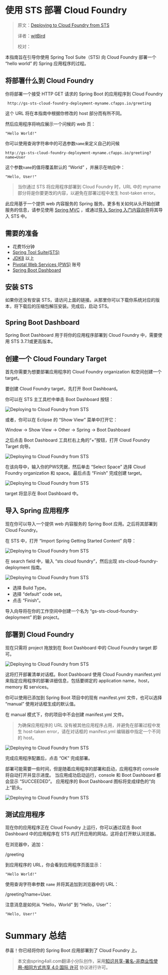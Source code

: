 # 使用 STS 部署 Cloud Foundry

> 原文：[Deploying to Cloud Foundry from STS](https://spring.io/guides/gs/sts-cloud-foundry-deployment/)
>
> 译者：[wjtBird](https://github.com/wjtBird)
>
> 校对：

本指南旨在引导你使用 Spring Tool Suite（STS) 向 Cloud Foundry 部署一个 “hello world” 的 Spring 应用程序的过程。


## 将部署什么到 Cloud Foundry

你将部署一个接受 HTTP GET 请求的 Spring Boot 的应用程序到 Cloud Foundry

```
 http://gs-sts-cloud-foundry-deployment-myname.cfapps.io/greeting
```

这个 URL 将在本指南中根据你修改的 host 部分而有所不同。

然后应用程序将响应展示一个问候的 web 页：

``` "Hello World!" ```

你可以使用查询字符串中的可选参数```name```来定义自己的问候

``` http://gs-sts-cloud-foundry-deployment-myname.cfapps.io/greeting?name=User ```

这个参数```name```的值将覆盖默认的 “World” ，并展示在响应中：

```"Hello, User!"```

>当你通过 STS 将应用程序部署到 Cloud Foundry 时，URL 中的 myname 部分将是你要更改的内容，以避免在部署过程中发生 host-taken error。

此应用基于一个提供 web 内容服务的 Spring 服务。更多有关如何从头开始创建服务的信息，请参见使用 [Spring MVC](https://spring.io/guides/gs/serving-web-content/) ，或通过[导入 Spring 入门内容向导](https://spring.io/guides/gs/sts/)将其导入 STS 中。


## 需要的准备

* 花费15分钟
* [Spring Tool Suite(STS)]()
* [JDK8]() 以上
* [Pivotal Web Services (PWS)]() 账号
* [Spring Boot Dashboard]()


## 安装 STS

如果你还没有安装 STS，请访问上面的链接。从那里你可以下载你系统对应的版本，将下载后的压缩包解压安装。完成后，启动 STS。


## Spring Boot Dashboard

Spring Boot Dashboard 用于将你的应用程序部署到 Cloud Foundry 中，需要使用 STS 3.7.1或更高版本。


## 创建一个 Cloud Foundary Target

首先你需要为想要部署应用程序的 Cloud Foundry organization 和空间创建一个 target。

要创建 Cloud Foundry target，先打开 Boot Dashboard。

你可以在 STS 主工具栏中单击 Boot Dashboard 按钮：

![Deploying to Cloud Foundry from STS](https://github.com/wjtBird/spring-guides-translation/blob/master/translated/static/1052/boot_dashboard_view_main_toolbar.png?raw=true)

或者，你可以在 Eclipse 的 “Show View” 菜单中打开它：

Window → Show View → Other → Spring → Boot Dashboard

之后点击 Boot Dashboard 工具栏右上角的“+”按钮，打开 Cloud Foundry Target 向导。

![Deploying to Cloud Foundry from STS](https://github.com/wjtBird/spring-guides-translation/blob/master/translated/static/1052/boot_dashboard_view_basic.png?raw=true)

在该向导中，输入你的PWS凭据，然后单击 “Select Space” 选择 Cloud Foundry organization 和 space。最后点击 “Finish” 完成创建 target。

![Deploying to Cloud Foundry from STS](https://github.com/wjtBird/spring-guides-translation/blob/master/translated/static/1052/add_cf_target.png?raw=true)

target 将显示在 Boot Dashboard 中。


## 导入 Spring 应用程序

现在你可以导入一个提供 web 内容服务的 Spring Boot 应用。之后将其部署到 Cloud Foundry。

在 STS 中，打开 “Import Spring Getting Started Content” 向导：

![Deploying to Cloud Foundry from STS](https://github.com/wjtBird/spring-guides-translation/blob/master/translated/static/1052/import_gsg.png?raw=true)

在 search field 中，输入 “sts cloud foundry”，然后出现 sts-cloud-foundry-deployment 指南。

![Deploying to Cloud Foundry from STS](https://github.com/wjtBird/spring-guides-translation/blob/master/translated/static/1052/import_gsg_wizard.png?raw=true)

* 选择 Build Type。
* 选择 “default” code set。
* 点击 “Finish”。

导入向导将在你的工作空间中创建一个名为 “gs-sts-cloud-foundry-deployment” 的新 project。


## 部署到 Cloud Foundry

现在只需将 project 拖放到在 Boot Dashboard 中的 Cloud Foundry target 即可。

![Deploying to Cloud Foundry from STS](https://github.com/wjtBird/spring-guides-translation/blob/master/translated/static/1052/drag_drop.png?raw=true)

这将打开部署清单对话框。Boot Dashboard 使用 Cloud Foundry manifest.yml 来指定应用程序的部署详细信息，包括要绑定的 application name，host，memory 和 services。

你可以使用已添加到 Spring Boot 项目中的现有 manifest.yml 文件，也可以选择 “manual” 使用对话框生成的默认值。

在 manual 模式下，你的项目中不会创建 manifest.yml 文件。

>为确保应用程序的 URL 没有被其他应用程序占用，并避免在部署过程中发生 host-taken error，请在对话框的 manifest.yml 编辑器中指定一个不同的 host。

![Deploying to Cloud Foundry from STS](https://github.com/wjtBird/spring-guides-translation/blob/master/translated/static/1052/deployment_manifest.png?raw=true)

完成应用程序配置后，点击 “OK” 完成部署。

部署可能需要一些时间，但是随着应用程序的部署和启动，应用程序的 console 将自动打开并显示进度。 当应用成功启动运行，console 和 Boot Dashboard 都会显示 “SUCCEEDED”。 应用程序的 Boot Dashboard 图标将变成绿色的“向上”箭头。

![Deploying to Cloud Foundry from STS](https://github.com/wjtBird/spring-guides-translation/blob/master/translated/static/1052/console_application_running.png?raw=true)


## 测试应用程序

现在你的应用程序正在 Cloud Foundry 上运行，你可以通过双击 Boot Dashboard 中的应用程序在 STS 内打开应用的网站，这将会打开默认浏览器。

在浏览器中，追加：

/greeting

到应用程序的 URL，你会看到应用程序页面显示：

```"Hello World!"```

使用查询字符串参数 ```name``` 并将其追加到浏览器中的 URL：

/greeting?name=User.

注意消息是如何从 “Hello，World“ 到 “Hello，User”：

```"Hello, User!"```


# Summary 总结

恭喜！你已经将你的 Spring Boot 应用部署到了 Cloud Foundry 上。

> 本文由spring4all.com翻译小分队创作，采用[知识共享-署名-非商业性使用-相同方式共享 4.0 国际 许可](http://creativecommons.org/licenses/by-nc-sa/4.0/) 协议进行许可。



